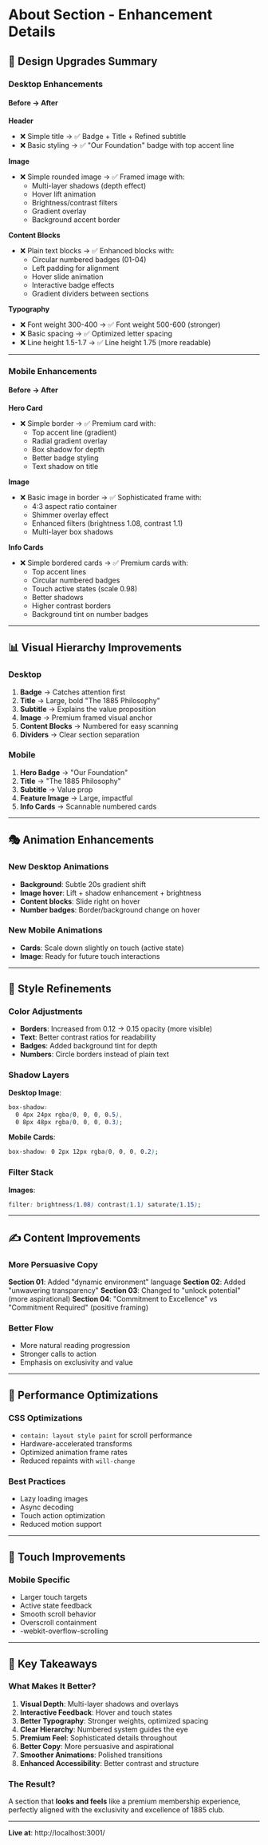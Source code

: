 # About Section - Enhancement Details

## 🎨 Design Upgrades Summary

### Desktop Enhancements

#### Before → After

**Header**
- ❌ Simple title → ✅ Badge + Title + Refined subtitle
- ❌ Basic styling → ✅ "Our Foundation" badge with top accent line

**Image**
- ❌ Simple rounded image → ✅ Framed image with:
  - Multi-layer shadows (depth effect)
  - Hover lift animation
  - Brightness/contrast filters
  - Gradient overlay
  - Background accent border

**Content Blocks**
- ❌ Plain text blocks → ✅ Enhanced blocks with:
  - Circular numbered badges (01-04)
  - Left padding for alignment
  - Hover slide animation
  - Interactive badge effects
  - Gradient dividers between sections

**Typography**
- ❌ Font weight 300-400 → ✅ Font weight 500-600 (stronger)
- ❌ Basic spacing → ✅ Optimized letter spacing
- ❌ Line height 1.5-1.7 → ✅ Line height 1.75 (more readable)

---

### Mobile Enhancements

#### Before → After

**Hero Card**
- ❌ Simple border → ✅ Premium card with:
  - Top accent line (gradient)
  - Radial gradient overlay
  - Box shadow for depth
  - Better badge styling
  - Text shadow on title

**Image**
- ❌ Basic image in border → ✅ Sophisticated frame with:
  - 4:3 aspect ratio container
  - Shimmer overlay effect
  - Enhanced filters (brightness 1.08, contrast 1.1)
  - Multi-layer box shadows

**Info Cards**
- ❌ Simple bordered cards → ✅ Premium cards with:
  - Top accent lines
  - Circular numbered badges
  - Touch active states (scale 0.98)
  - Better shadows
  - Higher contrast borders
  - Background tint on number badges

---

## 📊 Visual Hierarchy Improvements

### Desktop
1. **Badge** → Catches attention first
2. **Title** → Large, bold "The 1885 Philosophy"
3. **Subtitle** → Explains the value proposition
4. **Image** → Premium framed visual anchor
5. **Content Blocks** → Numbered for easy scanning
6. **Dividers** → Clear section separation

### Mobile
1. **Hero Badge** → "Our Foundation"
2. **Title** → "The 1885 Philosophy"
3. **Subtitle** → Value prop
4. **Feature Image** → Large, impactful
5. **Info Cards** → Scannable numbered cards

---

## 🎭 Animation Enhancements

### New Desktop Animations
- **Background**: Subtle 20s gradient shift
- **Image hover**: Lift + shadow enhancement + brightness
- **Content blocks**: Slide right on hover
- **Number badges**: Border/background change on hover

### New Mobile Animations
- **Cards**: Scale down slightly on touch (active state)
- **Image**: Ready for future touch interactions

---

## 💅 Style Refinements

### Color Adjustments
- **Borders**: Increased from 0.12 → 0.15 opacity (more visible)
- **Text**: Better contrast ratios for readability
- **Badges**: Added background tint for depth
- **Numbers**: Circle borders instead of plain text

### Shadow Layers
**Desktop Image**:
```css
box-shadow: 
  0 4px 24px rgba(0, 0, 0, 0.5),
  0 8px 48px rgba(0, 0, 0, 0.3);
```

**Mobile Cards**:
```css
box-shadow: 0 2px 12px rgba(0, 0, 0, 0.2);
```

### Filter Stack
**Images**:
```css
filter: brightness(1.08) contrast(1.1) saturate(1.15);
```

---

## ✍️ Content Improvements

### More Persuasive Copy

**Section 01**: Added "dynamic environment" language
**Section 02**: Added "unwavering transparency" 
**Section 03**: Changed to "unlock potential" (more aspirational)
**Section 04**: "Commitment to Excellence" vs "Commitment Required" (positive framing)

### Better Flow
- More natural reading progression
- Stronger calls to action
- Emphasis on exclusivity and value

---

## 🚀 Performance Optimizations

### CSS Optimizations
- `contain: layout style paint` for scroll performance
- Hardware-accelerated transforms
- Optimized animation frame rates
- Reduced repaints with `will-change`

### Best Practices
- Lazy loading images
- Async decoding
- Touch action optimization
- Reduced motion support

---

## 📱 Touch Improvements

### Mobile Specific
- Larger touch targets
- Active state feedback
- Smooth scroll behavior
- Overscroll containment
- -webkit-overflow-scrolling

---

## 🎯 Key Takeaways

### What Makes It Better?

1. **Visual Depth**: Multi-layer shadows and overlays
2. **Interactive Feedback**: Hover and touch states
3. **Better Typography**: Stronger weights, optimized spacing
4. **Clear Hierarchy**: Numbered system guides the eye
5. **Premium Feel**: Sophisticated details throughout
6. **Better Copy**: More persuasive and aspirational
7. **Smoother Animations**: Polished transitions
8. **Enhanced Accessibility**: Better contrast and structure

### The Result?

A section that **looks and feels** like a premium membership experience, 
perfectly aligned with the exclusivity and excellence of 1885 club.

---

**Live at**: http://localhost:3001/
